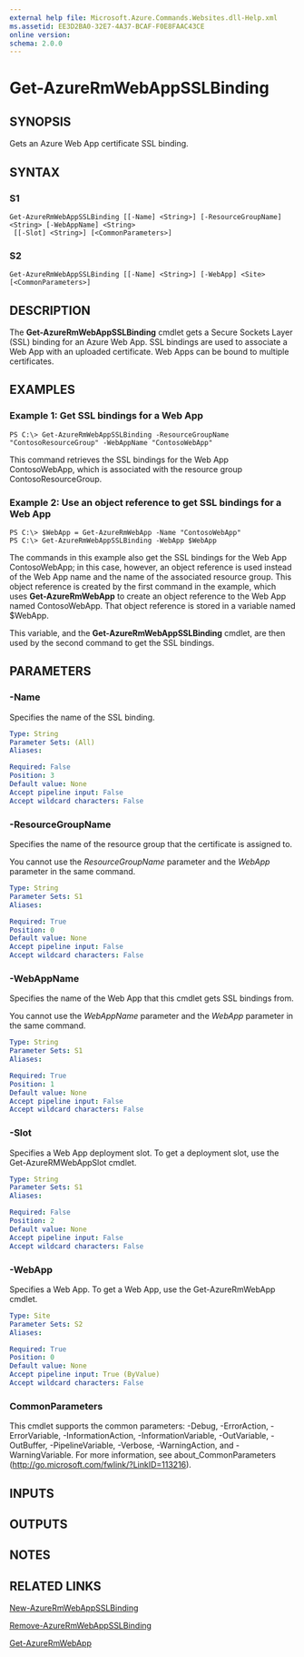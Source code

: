 ```yaml
---
external help file: Microsoft.Azure.Commands.Websites.dll-Help.xml
ms.assetid: EE3D2BA0-32E7-4A37-BCAF-F0E8FAAC43CE
online version: 
schema: 2.0.0
---
```


# Get-AzureRmWebAppSSLBinding

## SYNOPSIS
Gets an Azure Web App certificate SSL binding.

## SYNTAX

### S1
```
Get-AzureRmWebAppSSLBinding [[-Name] <String>] [-ResourceGroupName] <String> [-WebAppName] <String>
 [[-Slot] <String>] [<CommonParameters>]
```

### S2
```
Get-AzureRmWebAppSSLBinding [[-Name] <String>] [-WebApp] <Site> [<CommonParameters>]
```

## DESCRIPTION
The **Get-AzureRmWebAppSSLBinding** cmdlet gets a Secure Sockets Layer (SSL) binding for an Azure Web App.
SSL bindings are used to associate a Web App with an uploaded certificate.
Web Apps can be bound to multiple certificates.

## EXAMPLES

### Example 1: Get SSL bindings for a Web App
```
PS C:\> Get-AzureRmWebAppSSLBinding -ResourceGroupName "ContosoResourceGroup" -WebAppName "ContosoWebApp"
```

This command retrieves the SSL bindings for the Web App ContosoWebApp, which is associated with the resource group ContosoResourceGroup.

### Example 2: Use an object reference to get SSL bindings for a Web App
```
PS C:\> $WebApp = Get-AzureRmWebApp -Name "ContosoWebApp"
PS C:\> Get-AzureRmWebAppSSLBinding -WebApp $WebApp
```

The commands in this example also get the SSL bindings for the Web App ContosoWebApp; in this case, however, an object reference is used instead of the Web App name and the name of the associated resource group.
This object reference is created by the first command in the example, which uses **Get-AzureRmWebApp** to create an object reference to the Web App named ContosoWebApp.
That object reference is stored in a variable named $WebApp.

This variable, and the **Get-AzureRmWebAppSSLBinding** cmdlet, are then used by the second command to get the SSL bindings.

## PARAMETERS

### -Name
Specifies the name of the SSL binding.

```yaml
Type: String
Parameter Sets: (All)
Aliases: 

Required: False
Position: 3
Default value: None
Accept pipeline input: False
Accept wildcard characters: False
```

### -ResourceGroupName
Specifies the name of the resource group that the certificate is assigned to.

You cannot use the *ResourceGroupName* parameter and the *WebApp* parameter in the same command.

```yaml
Type: String
Parameter Sets: S1
Aliases: 

Required: True
Position: 0
Default value: None
Accept pipeline input: False
Accept wildcard characters: False
```

### -WebAppName
Specifies the name of the Web App that this cmdlet gets SSL bindings from.

You cannot use the *WebAppName* parameter and the *WebApp* parameter in the same command.

```yaml
Type: String
Parameter Sets: S1
Aliases: 

Required: True
Position: 1
Default value: None
Accept pipeline input: False
Accept wildcard characters: False
```

### -Slot
Specifies a Web App deployment slot.
To get a deployment slot, use the Get-AzureRMWebAppSlot cmdlet.

```yaml
Type: String
Parameter Sets: S1
Aliases: 

Required: False
Position: 2
Default value: None
Accept pipeline input: False
Accept wildcard characters: False
```

### -WebApp
Specifies a Web App.
To get a Web App, use the Get-AzureRmWebApp cmdlet.

```yaml
Type: Site
Parameter Sets: S2
Aliases: 

Required: True
Position: 0
Default value: None
Accept pipeline input: True (ByValue)
Accept wildcard characters: False
```

### CommonParameters
This cmdlet supports the common parameters: -Debug, -ErrorAction, -ErrorVariable, -InformationAction, -InformationVariable, -OutVariable, -OutBuffer, -PipelineVariable, -Verbose, -WarningAction, and -WarningVariable. For more information, see about_CommonParameters (http://go.microsoft.com/fwlink/?LinkID=113216).

## INPUTS

## OUTPUTS

## NOTES

## RELATED LINKS

[New-AzureRmWebAppSSLBinding](./New-AzureRmWebAppSSLBinding.md)

[Remove-AzureRmWebAppSSLBinding](./Remove-AzureRmWebAppSSLBinding.md)

[Get-AzureRmWebApp](./Get-AzureRmWebApp.md)


